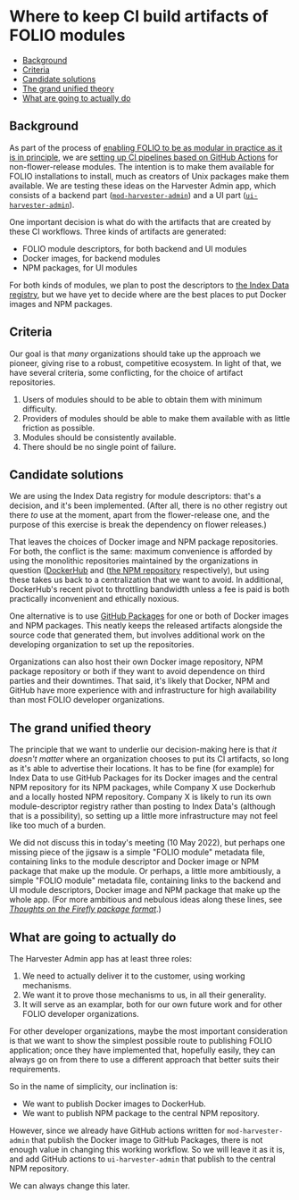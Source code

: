 # Where to keep CI build artifacts of FOLIO modules

<!-- md2toc -l 2 repositories.md -->
* [Background](#background)
* [Criteria](#criteria)
* [Candidate solutions](#candidate-solutions)
* [The grand unified theory](#the-grand-unified-theory)
* [What are going to actually do](#what-are-going-to-actually-do)


## Background

As part of the process of [enabling FOLIO to be as modular in practice as it is in principle](../README.md), we are [setting up CI pipelines based on GitHub Actions](indexdata-ci.md) for non-flower-release modules. The intention is to make them available for FOLIO installations to install, much as creators of Unix packages make them available. We are testing these ideas on the Harvester Admin app, which consists of
a backend part ([`mod-harvester-admin`](https://github.com/indexdata/mod-harvester-admin))
and
a UI part ([`ui-harvester-admin`](https://github.com/indexdata/ui-harvester-admin)).

One important decision is what do with the artifacts that are created by these CI workflows. Three kinds of artifacts are generated:
* FOLIO module descriptors, for both backend and UI modules
* Docker images, for backend modules
* NPM packages, for UI modules

For both kinds of modules, we plan to post the descriptors to [the Index Data registry](https://registry.folio-dev.indexdata.com/), but we have yet to decide where are the best places to put Docker images and NPM packages.


## Criteria

Our goal is that _many_ organizations should take up the approach we pioneer, giving rise to a robust, competitive ecosystem. In light of that, we have several criteria, some conflicting, for the choice of artifact repositories.

1. Users of modules should to be able to obtain them with minimum difficulty.
2. Providers of modules should be able to make them available with as little friction as possible.
3. Modules should be consistently available.
4. There should be no single point of failure.


## Candidate solutions

We are using the Index Data registry for module descriptors: that's a decision, and it's been implemented. (After all, there is no other registry out there _to_ use at the moment, apart from the flower-release one, and the purpose of this exercise is break the dependency on flower releases.)

That leaves the choices of Docker image and NPM package repositories. For both, the conflict is the same: maximum convenience is afforded by using the monolithic repositories maintained by the organizations in question ([DockerHub](https://hub.docker.com/) and ([the NPM repository](https://www.npmjs.com/) respectively), but using these takes us back to a centralization that we want to avoid. In additional, DockerHub's recent pivot to throttling bandwidth unless a fee is paid is both practically inconvenient and ethically noxious.

One alternative is to use [GitHub Packages](https://github.com/features/packages) for one or both of Docker images and NPM packages. This neatly keeps the released artifacts alongside the source code that generated them, but involves additional work on the developing organization to set up the repositories.

Organizations can also host their own Docker image repository, NPM package repository or both if they want to avoid dependence on third parties and their downtimes. That said, it's likely that Docker, NPM and GitHub have more experience with and infrastructure for high availability than most FOLIO developer organizations.


## The grand unified theory

The principle that we want to underlie our decision-making here is that _it doesn't matter_ where an organization chooses to put its CI artifacts, so long as it's able to advertise their locations. It has to be fine (for example) for Index Data to use GitHub Packages for its Docker images and the central NPM repository for its NPM packages, while Company X use Dockerhub and a locally hosted NPM repository. Company X is likely to run its own module-descriptor registry rather than posting to Index Data's (although that is a possibility), so setting up a little more infrastructure may not feel like too much of a burden.

We did not discuss this in today's meeting (10 May 2022), but perhaps one missing piece of the jigsaw is a simple "FOLIO module" metadata file, containing links to the module descriptor and Docker image or NPM package that make up the module. Or perhaps, a little more ambitiously, a simple "FOLIO module" metadata file, containing links to the backend and UI module descriptors, Docker image and NPM package that make up the whole app. (For more ambitious and nebulous ideas along these lines, see [_Thoughts on the Firefly package format_](package.md).)


## What are going to actually do

The Harvester Admin app has at least three roles:
1. We need to actually deliver it to the customer, using working mechanisms.
2. We want it to prove those mechanisms to us, in all their generality.
3. It will serve as an examplar, both for our own future work and for other FOLIO developer organizations.

For other developer organizations, maybe the most important consideration is that we want to show the simplest possible route to publishing FOLIO application; once they have implemented that, hopefully easily, they can always go on from there to use a different approach that better suits their requirements.

So in the name of simplicity, our inclination is:
* We want to publish Docker images to DockerHub.
* We want to publish NPM package to the central NPM repository.

However, since we already have GitHub actions written for `mod-harvester-admin` that publish the Docker image to GitHub Packages, there is not enough value in changing this working workflow. So we will leave it as it is, and add GitHub actions to `ui-harvester-admin` that publish to the central NPM repository.

We can always change this later.


